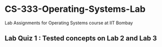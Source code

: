 # CS-333-Operating-Systems-Lab
Lab Assignments for Operating Systems course at IIT Bombay

## Lab Quiz 1 : Tested concepts on Lab 2 and Lab 3
